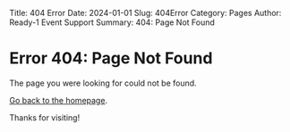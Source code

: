 Title: 404 Error
Date: 2024-01-01
Slug: 404Error
Category: Pages
Author: Ready-1 Event Support
Summary: 404: Page Not Found

# Error 404: Page Not Found

The page you were looking for could not be found.

[Go back to the homepage](/).

Thanks for visiting!


